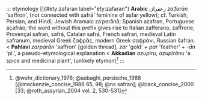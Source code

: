 ::: etymology
[]{#ety:zafaran label="ety:zafaran"} **Arabic** زعفران *zaʿfarān*
'saffron', (not connected with ṣafrā' feminine of aṣfar yellow); cf.
Turkish, Persian, and Hindi; Jewish Aramaic zaʿperānā; Spanish azafran,
Portuguese açafrão; the word without this prefix gives rise to Italian
zafferano, zaffrone, Provençal safran, safrá, Catalan safrá, French
safran, medieval Latin safranum, medieval Greek ζαϕρᾶς, modern Greek
σαϕράνι, Russian šafran. \< **Pahlavi** *zarparān* 'saffron' \[golden
thread\], *zar* 'gold' + *par* 'feather' + *-ān* 'pl.', a
pseudo-etymological explanation \< **Akkadian** *azupīru, azupīrānu* 'a
spice and medicinal plant', (unlikely etymon)[^1]
:::

[^1]: @wehr_dictionary_1976; @asbaghi_persische_1988
    [@mackenzie_concise_1986 65, 98; @ns safran]; @black_concise_2000
    [33; @roth_assyrian_2004 vol. 2, 530-531]
